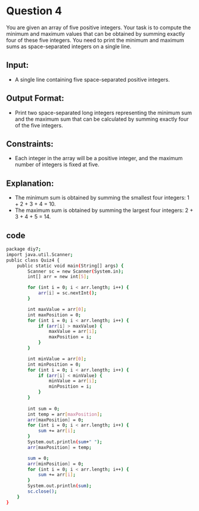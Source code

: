 # Question 4
You are given an array of five positive integers. Your task is to compute the minimum and maximum values that can be obtained by summing exactly four of these five integers. You need to print the minimum and maximum sums as space-separated integers on a single line. 

## Input:
* A single line containing five space-separated positive integers.


## Output Format:
* Print two space-separated long integers representing the minimum sum and the maximum sum that can be calculated by summing exactly four of the five integers.

## Constraints:
* Each integer in the array will be a positive integer, and the maximum number of integers is fixed at five.

## Explanation:
* The minimum sum is obtained by summing the smallest four integers: 1 + 2 + 3 + 4 = 10.
* The maximum sum is obtained by summing the largest four integers: 2 + 3 + 4 + 5 = 14.
## code

```bash
package diy7;
import java.util.Scanner;
public class Quiz4 {
    public static void main(String[] args) {
        Scanner sc = new Scanner(System.in);
        int[] arr = new int[5];

        for (int i = 0; i < arr.length; i++) {
            arr[i] = sc.nextInt();
        }

        int maxValue = arr[0];
        int maxPosition = 0;
        for (int i = 0; i < arr.length; i++) {
            if (arr[i] > maxValue) {
                maxValue = arr[i];
                maxPosition = i;
            }
        }

        int minValue = arr[0];
        int minPosition = 0;
        for (int i = 0; i < arr.length; i++) {
            if (arr[i] < minValue) {
                minValue = arr[i];
                minPosition = i;
            }
        }
        
        int sum = 0;
        int temp = arr[maxPosition];
        arr[maxPosition] = 0;
        for (int i = 0; i < arr.length; i++) {
            sum += arr[i];
        }
        System.out.println(sum+" ");
        arr[maxPosition] = temp;

        sum = 0;
        arr[minPosition] = 0;
        for (int i = 0; i < arr.length; i++) {
            sum += arr[i];
        }
        System.out.println(sum);
        sc.close();
    }
}
```